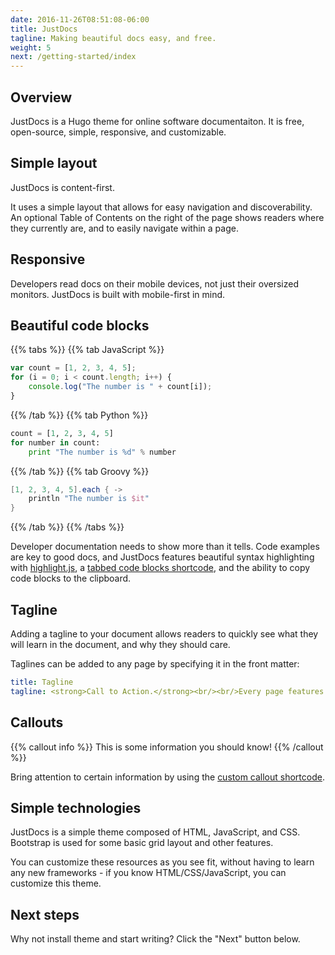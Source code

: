 ```yaml
---
date: 2016-11-26T08:51:08-06:00
title: JustDocs
tagline: Making beautiful docs easy, and free.
weight: 5
next: /getting-started/index
---
```


## Overview

JustDocs is a Hugo theme for online software documentaiton.
It is free, open-source, simple, responsive, and customizable.

## Simple layout

JustDocs is content-first.

It uses a simple layout that allows for easy navigation and discoverability.
An optional Table of Contents on the right of the page shows readers where they currently are, and to easily navigate within a page.

## Responsive

Developers read docs on their mobile devices, not just their oversized monitors.
JustDocs is built with mobile-first in mind.

## Beautiful code blocks

{{% tabs %}}
{{% tab JavaScript %}}
```javascript
var count = [1, 2, 3, 4, 5];
for (i = 0; i < count.length; i++) {
    console.log("The number is " + count[i]);
}
```
{{% /tab %}}
{{% tab Python %}}
```python
count = [1, 2, 3, 4, 5]
for number in count:
    print "The number is %d" % number
```
{{% /tab %}}
{{% tab Groovy %}}
```groovy
[1, 2, 3, 4, 5].each { ->
    println "The number is $it"
}
```
{{% /tab %}}
{{% /tabs %}}

Developer documentation needs to show more than it tells.
Code examples are key to good docs, and JustDocs features beautiful syntax highlighting with [highlight.js](https://highlightjs.org/), a [tabbed code blocks shortcode](/usage/code-blocks), and the ability to copy code blocks to the clipboard.

## Tagline

Adding a tagline to your document allows readers to quickly see what they will learn in the document, and why they should care.

Taglines can be added to any page by specifying it in the front matter:

```yaml
title: Tagline
tagline: <strong>Call to Action.</strong><br/><br/>Every page features an optional Call to Action to give readers a brief summary of what they will learn, and why they should care.
```

## Callouts

{{% callout info %}}
This is some information you should know!
{{% /callout %}}

Bring attention to certain information by using the [custom callout shortcode](/usage/callouts).

## Simple technologies

JustDocs is a simple theme composed of HTML, JavaScript, and CSS.
Bootstrap is used for some basic grid layout and other features.

You can customize these resources as you see fit, without having to learn any new frameworks - if you know HTML/CSS/JavaScript, you can customize this theme.

## Next steps

Why not install theme and start writing?
Click the "Next" button below.
